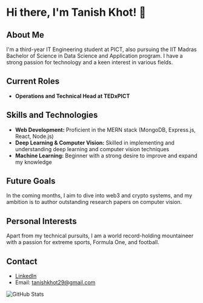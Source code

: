 # Hi there, I'm Tanish Khot! 👋

## About Me
I'm a third-year IT Engineering student at PICT, also pursuing the IIT Madras Bachelor of Science in Data Science and Application program. I have a strong passion for technology and a keen interest in various fields.

## Current Roles
- **Operations and Technical Head at TEDxPICT**

## Skills and Technologies
- **Web Development:** Proficient in the MERN stack (MongoDB, Express.js, React, Node.js)
- **Deep Learning & Computer Vision:** Skilled in implementing and understanding deep learning and computer vision techniques
- **Machine Learning:** Beginner with a strong desire to improve and expand my knowledge

## Future Goals
In the coming months, I aim to dive into web3 and crypto systems, and my ambition is to author outstanding research papers on computer vision.

## Personal Interests
Apart from my technical pursuits, I am a world record-holding mountaineer with a passion for extreme sports, Formula One, and football. 

## Contact
- [LinkedIn](https://linkedin.com/in/tanishkhot)
- Email: tanishkhot29@gmail.com

<!--![Your Banner](https://yourimageurl.com/banner.png)-->

![GitHub Stats](https://github-readme-stats.vercel.app/api?tanishkhot=tanishkhot&show_icons=true)

<!--
**tanishkhot/tanishkhot** is a ✨ _special_ ✨ repository because its `README.md` (this file) appears on your GitHub profile.

Here are some ideas to get you started:

- 🔭 I’m currently working on ...
- 🌱 I’m currently learning ...
- 👯 I’m looking to collaborate on ...
- 🤔 I’m looking for help with ...
- 💬 Ask me about ...
- 📫 How to reach me: ...
- 😄 Pronouns: ...
- ⚡ Fun fact: ...
-->
